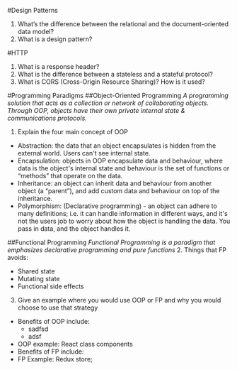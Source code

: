 #Design Patterns
1. What’s the difference between the relational and the document-oriented data model?
2. What is a design pattern?

#HTTP
1. What is a response header?
2. What is the difference between a stateless and a stateful protocol?
3. What is CORS (Cross-Origin Resource Sharing)? How is it used?

#Programming Paradigms
##Object-Oriented Programming
*A programming solution that acts as a collection or network of collaborating objects. Through OOP, objects have their own private internal state & communications protocols.*
1. Explain the four main concept of OOP
  - Abstraction: the data that an object encapsulates is hidden from the external world. Users can't see internal state.
  - Encapsulation: objects in OOP encapsulate data and behaviour, where data is the object's internal state and behaviour is the set of functions or “methods” that operate on the data.
  - Inheritance: an object can inherit data and behaviour from another object (a “parent”), and add custom data and behaviour on top of the inheritance.
  - Polymorphism: (Declarative programming) - an object can adhere to many definitions; i.e. it can handle information in different
  ways, and it's not the users job to worry about how the object is handling the data. You pass in data, and the object handles it.

##Functional Programming
*Functional Programming is a paradigm that emphasizes declarative programming and pure functions*
2. Things that FP avoids:
  - Shared state
  - Mutating state
  - Functional side effects

3. Give an example where you would use OOP or FP and why you would choose to use that strategy
  - Benefits of OOP include:
    - sadfsd
    - adsf
  - OOP example: React class components
  - Benefits of FP include:
  - FP Example: Redux store;


